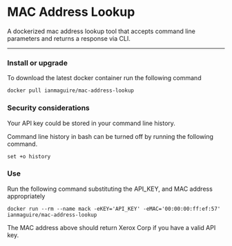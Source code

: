 # MAC Address Lookup
A dockerized mac address lookup tool that accepts command line parameters and returns a response via CLI.

---
### Install or upgrade
To download the latest docker container run the following command
```
docker pull ianmaguire/mac-address-lookup
```

### Security considerations
Your API key could be stored in your command line history. 

Command line history in bash can be turned off by running the following command. 
```
set +o history
```

### Use
Run the following command substituting the API_KEY, and MAC address appropriately
```
docker run --rm --name mack -eKEY='API_KEY' -eMAC='00:00:00:ff:ef:57' ianmaguire/mac-address-lookup
```

The MAC address above should return Xerox Corp if you have a valid API key. 
